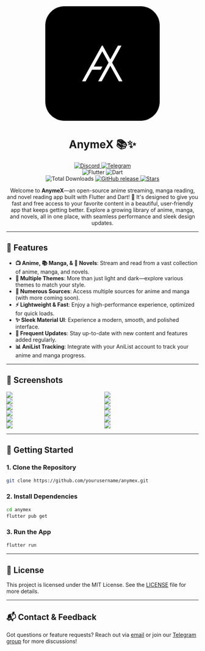 <div align="center">

<img src='assets/images/logo.png' alt='AnymeX Icon' style="border-radius: 50px; height: 300px; width: 300px;">

<h1 style="font-size: 2em; font-weight: bold;">AnymeX 📚✨</h1>

<div align="center">
   <a href="https://discord.gg/azAMuBWd8c">
   <img src="https://img.shields.io/badge/Discord-%235865F2.svg?style=for-the-badge&logo=discord&logoColor=white" alt="Discord">
   </a>
   <a href="https://t.me/AnymeX_Discussion">
   <img src="https://img.shields.io/badge/Telegram-2CA5E0?style=for-the-badge&logo=telegram&logoColor=white" alt="Telegram">
   </a>
</div>

<div align="center">
   <img src="https://img.shields.io/badge/Flutter-%2302569B.svg?style=for-the-badge&logo=Flutter&logoColor=white" alt="Flutter">
   <img src="https://img.shields.io/badge/dart-%230175C2.svg?style=for-the-badge&logo=dart&logoColor=white" alt="Dart">
</div>

<div align="center">
    <img src="https://img.shields.io/github/downloads/ryanyuuki/anymex/total.svg?label=Downloads" alt="Total Downloads" style="height: 20px;">
    <a href="https://github.com/ryanyuuki/anymex/releases/latest">
        <img src="https://img.shields.io/github/v/release/ryanyuuki/anymex" alt="GitHub release">
    </a>
    <a href="https://github.com/ryanyuuki/anymex/stargazers">
        <img src="https://img.shields.io/github/stars/ryanyuuki/anymex" alt="Stars">
    </a>
</div>

</div>

<p style="text-align: center;">
    Welcome to <b>AnymeX</b>—an open-source anime streaming, manga reading, and novel reading app built with Flutter and Dart! 🌟 It's designed to give you fast and free access to your favorite content in a beautiful, user-friendly app that keeps getting better. Explore a growing library of anime, manga, and novels, all in one place, with seamless performance and sleek design updates.
</p>

---

## 🚀 **Features**

- **📺 Anime, 📚 Manga, & 📖 Novels**: Stream and read from a vast collection of anime, manga, and novels.
- **🎨 Multiple Themes**: More than just light and dark—explore various themes to match your style.
- **📌 Numerous Sources**: Access multiple sources for anime and manga (with more coming soon).
- **⚡ Lightweight & Fast**: Enjoy a high-performance experience, optimized for quick loads.
- **✨ Sleek Material UI**: Experience a modern, smooth, and polished interface.
- **🔄 Frequent Updates**: Stay up-to-date with new content and features added regularly.
- **📊 AniList Tracking**: Integrate with your AniList account to track your anime and manga progress.

---

## 📱 **Screenshots**

<div style="display: flex; flex-wrap: wrap; justify-content: space-between;">
    <img src="https://github.com/RyanYuuki/AnymeX/blob/main/github_assets/preview1.jpg" width="49%" style="margin: 0;" />
    <img src="https://github.com/RyanYuuki/AnymeX/blob/main/github_assets/preview2.jpg" width="49%" style="margin: 0;" />
    <img src="https://github.com/RyanYuuki/AnymeX/blob/main/github_assets/preview3.jpg" width="49%" style="margin: 0;" />
    <img src="https://github.com/RyanYuuki/AnymeX/blob/main/github_assets/preview4.jpg" width="49%" style="margin: 0;" />
    <img src="https://github.com/RyanYuuki/AnymeX/blob/main/github_assets/preview5.jpg" width="49%" style="margin: 0;" />
    <img src="https://github.com/RyanYuuki/AnymeX/blob/main/github_assets/preview6.jpg" width="49%" style="margin: 0;" />
    <img src="https://github.com/RyanYuuki/AnymeX/blob/main/github_assets/preview7.jpg" width="49%" style="margin: 0;" />
    <img src="https://github.com/RyanYuuki/AnymeX/blob/main/github_assets/preview8.jpg" width="49%" style="margin: 0;" />
    <img src="https://github.com/RyanYuuki/AnymeX/blob/main/github_assets/preview9.jpg" width="49%" style="margin: 0;" />
    <img src="https://github.com/RyanYuuki/AnymeX/blob/main/github_assets/preview10.jpg" width="49%" style="margin: 0;" />
    <img src="https://github.com/RyanYuuki/AnymeX/blob/main/github_assets/preview11.jpg" width="49%" style="margin: 0;" />
    <img src="https://github.com/RyanYuuki/AnymeX/blob/main/github_assets/preview12.jpg" width="49%" style="margin: 0;" />
</div>

---

## 🔧 **Getting Started**

### 1. **Clone the Repository**

```bash
git clone https://github.com/yourusername/anymex.git
```

### 2. **Install Dependencies**

```bash
cd anymex
flutter pub get
```

### 3. **Run the App**

```bash
flutter run
```

---

## 📜 **License**

This project is licensed under the MIT License. See the [LICENSE](LICENSE) file for more details.

---

## 📬 **Contact & Feedback**

Got questions or feature requests? Reach out via [email](mailto:rehank220358@gmail.com) or join our [Telegram group](https://t.me/+_pfInbBGQ1g0YjQ9) for more discussions!
